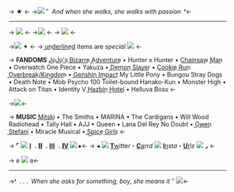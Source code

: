 -> ★ <-
->![](https://massacre.crd.co/assets/images/gallery12/e06aa989.gif?v=b1932db3) ⌜ *And when she walks, she walks with passion* ❜<-
***
-> ![](https://massacre.crd.co/assets/images/gallery13/26281bd3.gif?v=b1932db3) <-
->![](https://files.catbox.moe/fct9es.png) <-
-> ![](https://massacre.crd.co/assets/images/gallery22/a2ce4d50.gif?v=b1932db3) <-

->![](https://files.catbox.moe/6w05kb.png) ✦ <-
-> u͟n͟d͟e͟r͟l͟i͟n͟e͟d͟ items are *special* ![](https://massacre.crd.co/assets/images/gallery12/16027067.gif?v=b1932db3) <-

-> **FANDOMS**
 J͟o͟J͟o͟'s͟ B͟i͟z͟a͟r͟r͟e͟ A͟d͟v͟e͟n͟t͟u͟r͟e͟ • Hunter x Hunter • C͟h͟a͟i͟n͟s͟a͟w͟ M͟a͟n͟ • Overwatch
One Piece • Yakuza • D͟e͟m͟o͟n͟ S͟l͟a͟y͟e͟r͟ • C͟o͟o͟k͟i͟e͟ R͟u͟n͟: O͟v͟e͟r͟b͟r͟e͟a͟k͟/K͟i͟n͟g͟d͟o͟m͟ • G͟e͟n͟s͟h͟i͟n͟ I͟m͟p͟a͟c͟t͟
My Little Pony • Bungou Stray Dogs • Death Note • Mob Psycho 100
Toilet-bound Hanako-Kun • Monster High • Attack on Titan • Identity V 
H͟a͟z͟b͟i͟n͟ H͟o͟t͟e͟l͟ • Helluva Boss <-

->![](https://massacre.crd.co/assets/images/gallery22/20169eea.gif?v=b1932db3)<-

-> **MUSIC**
 M͟i͟t͟s͟k͟i͟ • The Smiths • MARINA • The Cardigans • Will Wood
Radiohead • Tally Hall • AJJ • Queen • Lana Del Rey 
No Doubt • G͟w͟e͟n͟ S͟t͟e͟f͟a͟n͟i͟ • Miracle Musical • S͟p͟i͟c͟e͟ G͟i͟r͟l͟s͟ <-

-> **⌜** ![](https://massacre.crd.co/assets/images/gallery27/3b5cf66d.gif?v=b1932db3) [𝐈](https://rentry.co/-succubitch) ‎ **.**‎ [**𝐈𝐈**](https://rentry.co/irlverosika) ‎ **.**‎  [𝐈𝐈𝐈](https://rentry.co/helluvasuccubus) ‎ **.**‎  [**𝐈V**](https://rentry.co/-popstar) ![](https://massacre.crd.co/assets/images/gallery13/b4b1a966.gif?v=b1932db3) ▸<-
-> ◂ ![](https://massacre.crd.co/assets/images/gallery12/2c9f4c04.gif?v=b1932db3) [**T**w](https://twitter.com/SethsRUs)itte*r*・[**C**a](https://trishuna.carrd.co/)rr*d* ![](https://massacre.crd.co/assets/images/gallery12/6a42a6fe.gif?v=b1932db3) [**I**n](https://www.instagram.com/sethsrus/)st*a*・[**U**r](https://rentry.co/sethshoard)l*s* ![](https://massacre.crd.co/assets/images/gallery12/d7a00d9a.gif?v=b1932db3) **⌟** <-

-> ʚ [![](https://massacre.crd.co/assets/images/gallery27/8f37b92e.gif?v=b1932db3)](https://rentry.co/verosika) ɞ<-
***
->❛ . . . *When she asks for something, boy, she means it* ⌝ ![](https://massacre.crd.co/assets/images/gallery13/0564c490.png?v=b1932db3)<-
